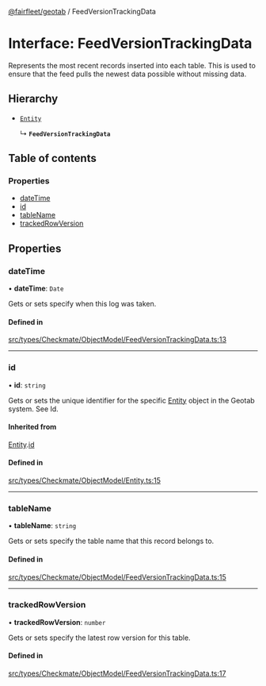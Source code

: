 [@fairfleet/geotab](../README.md) / FeedVersionTrackingData

# Interface: FeedVersionTrackingData

Represents the most recent records inserted into each table. This is used to ensure that the feed
 pulls the newest data possible without missing data.

## Hierarchy

- [`Entity`](Entity.md)

  ↳ **`FeedVersionTrackingData`**

## Table of contents

### Properties

- [dateTime](FeedVersionTrackingData.md#datetime)
- [id](FeedVersionTrackingData.md#id)
- [tableName](FeedVersionTrackingData.md#tablename)
- [trackedRowVersion](FeedVersionTrackingData.md#trackedrowversion)

## Properties

### dateTime

• **dateTime**: `Date`

Gets or sets specify when this log was taken.

#### Defined in

[src/types/Checkmate/ObjectModel/FeedVersionTrackingData.ts:13](https://github.com/fairfleet/geotab/blob/b682f10/src/types/Checkmate/ObjectModel/FeedVersionTrackingData.ts#L13)

___

### id

• **id**: `string`

Gets or sets the unique identifier for the specific [Entity](Entity.md) object in the Geotab system. See Id.

#### Inherited from

[Entity](Entity.md).[id](Entity.md#id)

#### Defined in

[src/types/Checkmate/ObjectModel/Entity.ts:15](https://github.com/fairfleet/geotab/blob/b682f10/src/types/Checkmate/ObjectModel/Entity.ts#L15)

___

### tableName

• **tableName**: `string`

Gets or sets specify the table name that this record belongs to.

#### Defined in

[src/types/Checkmate/ObjectModel/FeedVersionTrackingData.ts:15](https://github.com/fairfleet/geotab/blob/b682f10/src/types/Checkmate/ObjectModel/FeedVersionTrackingData.ts#L15)

___

### trackedRowVersion

• **trackedRowVersion**: `number`

Gets or sets specify the latest row version for this table.

#### Defined in

[src/types/Checkmate/ObjectModel/FeedVersionTrackingData.ts:17](https://github.com/fairfleet/geotab/blob/b682f10/src/types/Checkmate/ObjectModel/FeedVersionTrackingData.ts#L17)
